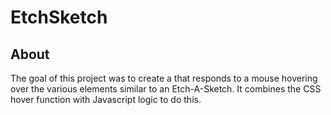 # EtchSketch

## About

The goal of this project was to create a that responds to a mouse hovering over the various elements similar to an Etch-A-Sketch. It combines the CSS hover function with Javascript logic to do this. 
